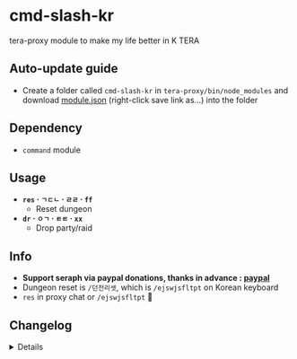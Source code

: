 # cmd-slash-kr
tera-proxy module to make my life better in K TERA

## Auto-update guide
- Create a folder called `cmd-slash-kr` in `tera-proxy/bin/node_modules` and download [module.json](https://raw.githubusercontent.com/ylennia-archives/cmd-slash-kr/master/module.json) (right-click save link as...) into the folder

## Dependency
- `command` module

## Usage
- __`res` · `ㄱㄷㄴ` · `ㄹㄹ` · `ff`__
  - Reset dungeon
- __`dr` · `ㅇㄱ` · `ㅌㅌ` · `xx`__
  - Drop party/raid

## Info
- **Support seraph via paypal donations, thanks in advance : [paypal](https://www.paypal.me/seraphinush)**
- Dungeon reset is `/던전리셋`, which is `/ejswjsfltpt` on Korean keyboard
- `res` in proxy chat or `/ejswjsfltpt` :thinking:

## Changelog
<details>

    1.18
    - Removed `command` require()
    - Updated to `mod.command`
    1.17
    - Updated
    1.16
    - Added auto-update support
    - Removed disband party command
    1.15
    - Removed duplicate function of a different module
    1.14
    - Updated name
    - Added short inspect command
    1.13
    - Updated code aesthetics
    1.12
    - Updated code
    - Added string function
    1.11
    - Updated code aesthetics
    1.10
    - Updated code aesthetics
    1.00
    - Initial commit

</details>
